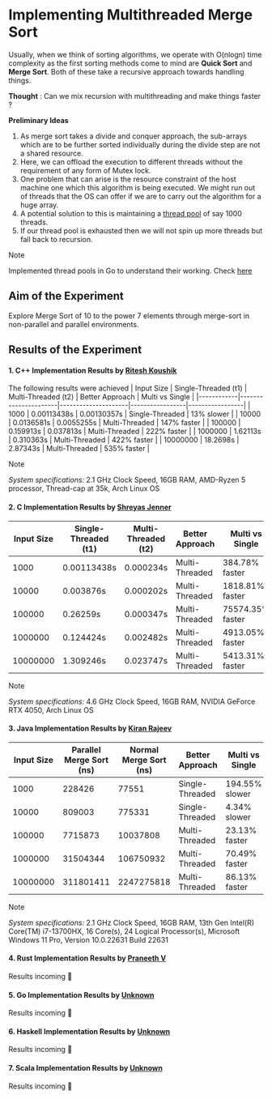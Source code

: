 # Implementing Multithreaded Merge Sort

Usually, when we think of sorting algorithms, we operate with O(nlogn) time 
complexity as the first sorting methods come to mind are **Quick Sort** and 
**Merge Sort**. Both of these take a recursive approach towards handling things. 

**Thought** : Can we mix recursion with multithreading and make things faster ?

**Preliminary Ideas**
1. As merge sort takes a divide and conquer approach, the sub-arrays which 
are to be further sorted individually during the divide step are not a shared 
resource.
2. Here, we can offload the execution to different threads without the 
requirement of any form of Mutex lock.
3. One problem that can arise is the resource constraint of the host machine 
one which this algorithm is being executed. We might run out of threads that 
the OS can offer if we are to carry out the algorithm for a huge array.
4. A potential solution to this is maintaining a [thread pool](https://www.youtube.com/watch?v=NgYS6mIUYmA&pp=ygULdGhyZWFkIHBvb2w%3D) of say 1000 threads.
5. If our thread pool is exhausted then we will not spin up more threads but fall 
back to recursion.

> [!NOTE]
> Implemented thread pools in Go to understand their working. Check [here](https://github.com/IAmRiteshKoushik/concurrency-in-depth/)

## Aim of the Experiment
Explore Merge Sort of 10 to the power 7 elements through merge-sort in 
non-parallel and parallel environments. 

## Results of the Experiment

#### 1. C++ Implementation Results by [Ritesh Koushik](https://github.com/IAmRiteshKoushik)
The following results were achieved
| Input Size | Single-Threaded (t1) | Multi-Threaded (t2) | Better Approach | Multi vs Single |
|------------|----------------------|---------------------|-----------------|-----------------|
| 1000       | 0.00113438s          | 0.00130357s         | Single-Threaded | 13% slower      |
| 10000      | 0.0136581s           | 0.0055255s          | Multi-Threaded  | 147% faster     |
| 100000     | 0.159913s            | 0.037813s           | Multi-Threaded  | 222% faster     |
| 1000000    | 1.62113s             | 0.310363s           | Multi-Threaded  | 422% faster     |
| 10000000   | 18.2698s             | 2.87343s            | Multi-Threaded  | 535% faster     |

> [!NOTE]
> *System specifications:* 2.1 GHz Clock Speed, 16GB RAM, AMD-Ryzen 5 processor,
Thread-cap at 35k, Arch Linux OS

#### 2. C Implementation Results by [Shreyas Jenner]()
| Input Size | Single-Threaded (t1) | Multi-Threaded (t2) | Better Approach | Multi vs Single |
|------------|----------------------|---------------------|-----------------|-----------------|
| 1000       | 0.00113438s          | 0.000234s           | Multi-Threaded  | 384.78% faster |
| 10000      | 0.003876s            | 0.000202s           | Multi-Threaded  | 1818.81% faster |
| 100000     | 0.26259s             | 0.000347s           | Multi-Threaded  | 75574.35% faster |
| 1000000    | 0.124424s            | 0.002482s           | Multi-Threaded  | 4913.05% faster |
| 10000000   | 1.309246s            | 0.023747s           | Multi-Threaded  | 5413.31% faster |

> [!NOTE]
> *System specifications:* 4.6 GHz Clock Speed, 16GB RAM, NVIDIA GeForce RTX 4050, Arch Linux OS

#### 3. Java Implementation Results by [Kiran Rajeev](https://github.com/KiranRajeev-KV)
| Input Size  | Parallel Merge Sort (ns) | Normal Merge Sort (ns) | Better Approach       | Multi vs Single        |
|-------------|--------------------------|------------------------|-----------------------|------------------------|
| 1000        | 228426                   | 77551                  | Single-Threaded       | 194.55% slower         |
| 10000       | 809003                   | 775331                 | Single-Threaded       | 4.34% slower           |
| 100000      | 7715873                  | 10037808               | Multi-Threaded        | 23.13% faster          |
| 1000000     | 31504344                 | 106750932              | Multi-Threaded        | 70.49% faster          |
| 10000000    | 311801411                | 2247275818             | Multi-Threaded        | 86.13% faster          |

> [!NOTE]
> *System specifications:* 2.1 GHz Clock Speed, 16GB RAM, 13th Gen Intel(R) Core(TM) i7-13700HX,
16 Core(s), 24 Logical Processor(s), Microsoft Windows 11 Pro, Version 10.0.22631 Build 22631

#### 4. Rust Implementation Results by [Praneeth V]()
Results incoming :construction:

#### 5. Go Implementation Results by [Unknown]()
Results incoming :construction:

#### 6. Haskell Implementation Results by [Unknown]()
Results incoming :construction:

#### 7. Scala Implementation Results by [Unknown]()
Results incoming :construction:
